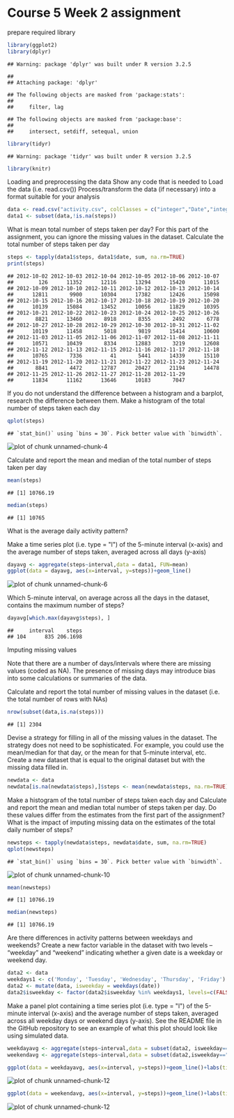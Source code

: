 Course 5 Week 2 assignment
================


prepare required library

```r
library(ggplot2)
library(dplyr)
```

```
## Warning: package 'dplyr' was built under R version 3.2.5
```

```
## 
## Attaching package: 'dplyr'
```

```
## The following objects are masked from 'package:stats':
## 
##     filter, lag
```

```
## The following objects are masked from 'package:base':
## 
##     intersect, setdiff, setequal, union
```

```r
library(tidyr)
```

```
## Warning: package 'tidyr' was built under R version 3.2.5
```

```r
library(knitr)
```
Loading and preprocessing the data
Show any code that is needed to
Load the data (i.e. read.csv())
Process/transform the data (if necessary) into a format suitable for your analysis

```r
data <- read.csv("activity.csv", colClasses = c("integer","Date","integer"))
data1 <- subset(data,!is.na(steps))
```

What is mean total number of steps taken per day?
For this part of the assignment, you can ignore the missing values in the dataset.
Calculate the total number of steps taken per day

```r
steps <- tapply(data1$steps, data1$date, sum, na.rm=TRUE)
print(steps)
```

```
## 2012-10-02 2012-10-03 2012-10-04 2012-10-05 2012-10-06 2012-10-07 
##        126      11352      12116      13294      15420      11015 
## 2012-10-09 2012-10-10 2012-10-11 2012-10-12 2012-10-13 2012-10-14 
##      12811       9900      10304      17382      12426      15098 
## 2012-10-15 2012-10-16 2012-10-17 2012-10-18 2012-10-19 2012-10-20 
##      10139      15084      13452      10056      11829      10395 
## 2012-10-21 2012-10-22 2012-10-23 2012-10-24 2012-10-25 2012-10-26 
##       8821      13460       8918       8355       2492       6778 
## 2012-10-27 2012-10-28 2012-10-29 2012-10-30 2012-10-31 2012-11-02 
##      10119      11458       5018       9819      15414      10600 
## 2012-11-03 2012-11-05 2012-11-06 2012-11-07 2012-11-08 2012-11-11 
##      10571      10439       8334      12883       3219      12608 
## 2012-11-12 2012-11-13 2012-11-15 2012-11-16 2012-11-17 2012-11-18 
##      10765       7336         41       5441      14339      15110 
## 2012-11-19 2012-11-20 2012-11-21 2012-11-22 2012-11-23 2012-11-24 
##       8841       4472      12787      20427      21194      14478 
## 2012-11-25 2012-11-26 2012-11-27 2012-11-28 2012-11-29 
##      11834      11162      13646      10183       7047
```

If you do not understand the difference between a histogram and a barplot, research the difference between them. Make a histogram of the total number of steps taken each day

```r
qplot(steps)
```

```
## `stat_bin()` using `bins = 30`. Pick better value with `binwidth`.
```

![plot of chunk unnamed-chunk-4](figure/unnamed-chunk-4-1.png)

Calculate and report the mean and median of the total number of steps taken per day

```r
mean(steps)
```

```
## [1] 10766.19
```

```r
median(steps)
```

```
## [1] 10765
```
What is the average daily activity pattern?

Make a time series plot (i.e. type = "l") of the 5-minute interval (x-axis) and the average number of steps taken, averaged across all days (y-axis)

```r
dayavg <- aggregate(steps~interval,data = data1, FUN=mean)
ggplot(data = dayavg, aes(x=interval, y=steps))+geom_line()
```

![plot of chunk unnamed-chunk-6](figure/unnamed-chunk-6-1.png)

Which 5-minute interval, on average across all the days in the dataset, contains the maximum number of steps?

```r
dayavg[which.max(dayavg$steps), ]
```

```
##     interval    steps
## 104      835 206.1698
```
Imputing missing values

Note that there are a number of days/intervals where there are missing values (coded as NA). The presence of missing days may introduce bias into some calculations or summaries of the data.

Calculate and report the total number of missing values in the dataset (i.e. the total number of rows with NAs)

```r
nrow(subset(data,is.na(steps)))
```

```
## [1] 2304
```
Devise a strategy for filling in all of the missing values in the dataset. The strategy does not need to be sophisticated. For example, you could use the mean/median for that day, or the mean for that 5-minute interval, etc.
Create a new dataset that is equal to the original dataset but with the missing data filled in.

```r
newdata <- data
newdata[is.na(newdata$steps),]$steps <- mean(newdata$steps, na.rm=TRUE)
```

Make a histogram of the total number of steps taken each day and Calculate and report the mean and median total number of steps taken per day. Do these values differ from the estimates from the first part of the assignment? What is the impact of imputing missing data on the estimates of the total daily number of steps?

```r
newsteps <- tapply(newdata$steps, newdata$date, sum, na.rm=TRUE)
qplot(newsteps)
```

```
## `stat_bin()` using `bins = 30`. Pick better value with `binwidth`.
```

![plot of chunk unnamed-chunk-10](figure/unnamed-chunk-10-1.png)

```r
mean(newsteps)
```

```
## [1] 10766.19
```

```r
median(newsteps)
```

```
## [1] 10766.19
```

Are there differences in activity patterns between weekdays and weekends?
Create a new factor variable in the dataset with two levels – “weekday” and “weekend” indicating whether a given date is a weekday or weekend day.

```r
data2 <- data
weekdays1 <- c('Monday', 'Tuesday', 'Wednesday', 'Thursday', 'Friday')
data2 <- mutate(data, isweekday = weekdays(date)) 
data2$isweekday <- factor(data2$isweekday %in% weekdays1, levels=c(FALSE, TRUE), labels=c('weekend', 'weekday') )
```

Make a panel plot containing a time series plot (i.e. type = "l") of the 5-minute interval (x-axis) and the average number of steps taken, averaged across all weekday days or weekend days (y-axis). See the README file in the GitHub repository to see an example of what this plot should look like using simulated data.

```r
weekdayavg <- aggregate(steps~interval,data = subset(data2, isweekday=="weekday"), FUN=mean)
weekendavg <- aggregate(steps~interval,data = subset(data2,isweekday=="weekend"), FUN=mean)

ggplot(data = weekdayavg, aes(x=interval, y=steps))+geom_line()+labs(title = "weekday average")
```

![plot of chunk unnamed-chunk-12](figure/unnamed-chunk-12-1.png)

```r
ggplot(data = weekendavg, aes(x=interval, y=steps))+geom_line()+labs(title = "weekend average")
```

![plot of chunk unnamed-chunk-12](figure/unnamed-chunk-12-2.png)


